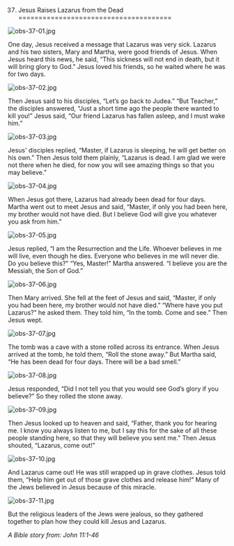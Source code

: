 37. Jesus Raises Lazarus from the Dead
======================================

![obs-37-01.jpg](/var/www/vhosts/door43.org/httpdocs/data/gitrepo/media/en/obs/obs-37-01.jpg "obs-37-01.jpg")

One day, Jesus received a message that Lazarus was very sick. Lazarus
and his two sisters, Mary and Martha, were good friends of Jesus. When
Jesus heard this news, he said, “This sickness will not end in death,
but it will bring glory to God.” Jesus loved his friends, so he waited
where he was for two days.

![obs-37-02.jpg](/var/www/vhosts/door43.org/httpdocs/data/gitrepo/media/en/obs/obs-37-02.jpg "obs-37-02.jpg")

Then Jesus said to his disciples, “Let’s go back to Judea.” “But
Teacher,” the disciples answered, “Just a short time ago the people
there wanted to kill you!” Jesus said, “Our friend Lazarus has fallen
asleep, and I must wake him.”

![obs-37-03.jpg](/var/www/vhosts/door43.org/httpdocs/data/gitrepo/media/en/obs/obs-37-03.jpg "obs-37-03.jpg")

Jesus' disciples replied, “Master, if Lazarus is sleeping, he will get
better on his own.” Then Jesus told them plainly, “Lazarus is dead. I am
glad we were not there when he died, for now you will see amazing things
so that you may believe.”

![obs-37-04.jpg](/var/www/vhosts/door43.org/httpdocs/data/gitrepo/media/en/obs/obs-37-04.jpg "obs-37-04.jpg")

When Jesus got there, Lazarus had already been dead for four days.
Martha went out to meet Jesus and said, “Master, if only you had been
here, my brother would not have died. But I believe God will give you
whatever you ask from him.”

![obs-37-05.jpg](/var/www/vhosts/door43.org/httpdocs/data/gitrepo/media/en/obs/obs-37-05.jpg "obs-37-05.jpg")

Jesus replied, “I am the Resurrection and the Life. Whoever believes in
me will live, even though he dies. Everyone who believes in me will
never die. Do you believe this?” “Yes, Master!” Martha answered. “I
believe you are the Messiah, the Son of God.”

![obs-37-06.jpg](/var/www/vhosts/door43.org/httpdocs/data/gitrepo/media/en/obs/obs-37-06.jpg "obs-37-06.jpg")

Then Mary arrived. She fell at the feet of Jesus and said, “Master, if
only you had been here, my brother would not have died.” “Where have you
put Lazarus?” he asked them. They told him, “In the tomb. Come and see.”
Then Jesus wept.

![obs-37-07.jpg](/var/www/vhosts/door43.org/httpdocs/data/gitrepo/media/en/obs/obs-37-07.jpg "obs-37-07.jpg")

The tomb was a cave with a stone rolled across its entrance. When Jesus
arrived at the tomb, he told them, “Roll the stone away.” But Martha
said, “He has been dead for four days. There will be a bad smell.”

![obs-37-08.jpg](/var/www/vhosts/door43.org/httpdocs/data/gitrepo/media/en/obs/obs-37-08.jpg "obs-37-08.jpg")

Jesus responded, “Did I not tell you that you would see God’s glory if
you believe?” So they rolled the stone away.

![obs-37-09.jpg](/var/www/vhosts/door43.org/httpdocs/data/gitrepo/media/en/obs/obs-37-09.jpg "obs-37-09.jpg")

Then Jesus looked up to heaven and said, “Father, thank you for hearing
me. I know you always listen to me, but I say this for the sake of all
these people standing here, so that they will believe you sent me.” Then
Jesus shouted, “Lazarus, come out!”

![obs-37-10.jpg](/var/www/vhosts/door43.org/httpdocs/data/gitrepo/media/en/obs/obs-37-10.jpg "obs-37-10.jpg")

And Lazarus came out! He was still wrapped up in grave clothes. Jesus
told them, “Help him get out of those grave clothes and release him!”
Many of the Jews believed in Jesus because of this miracle.

![obs-37-11.jpg](/var/www/vhosts/door43.org/httpdocs/data/gitrepo/media/en/obs/obs-37-11.jpg "obs-37-11.jpg")

But the religious leaders of the Jews were jealous, so they gathered
together to plan how they could kill Jesus and Lazarus.

*A Bible story from: John 11:1-46*
